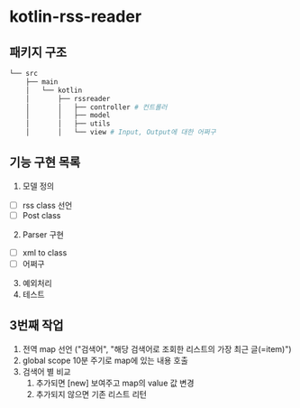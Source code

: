 # kotlin-rss-reader


## 패키지 구조
```bash
└── src
    ├── main
    │   └── kotlin
    │       ├── rssreader
    │       │   ├── controller # 컨트롤러
    │       │   ├── model
    │       │   ├── utils
    │       │   └── view # Input, Output에 대한 어쩌구
```

## 기능 구현 목록
1. 모델 정의
- [ ] rss class 선언
- [ ] Post class
2. Parser 구현
- [ ] xml to class
- [ ] 어쩌구
3. 예외처리
4. 테스트

## 3번째 작업
1. 전역 map 선언 ("검색어", "해당 검색어로 조회한 리스트의 가장 최근 글(=item)")
2. global scope 10분 주기로 map에 있는 내용 호출
3. 검색어 별 비교
   1. 추가되면 [new] 보여주고 map의 value 값 변경
   2. 추가되지 않으면 기존 리스트 리턴